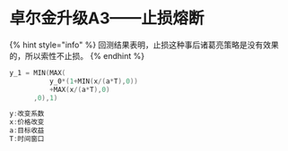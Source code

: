 # 卓尔金升级A3——止损熔断

{% hint style="info" %}
回测结果表明，止损这种事后诸葛亮策略是没有效果的，所以索性不止损。
{% endhint %}

```c
y_1 = MIN(MAX(
          y_0*(1+MIN(x/(a*T),0))
          +MAX(x/(a*T),0)
      ,0),1)

y:改变系数
x:价格改变
a:目标收益
T:时间窗口
```
